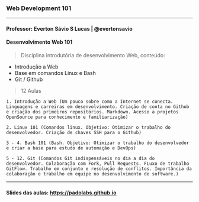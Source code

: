 ### Web Development 101  
---  
#### Professor: Everton Sávio S Lucas | @evertonsavio 

#### Desenvolvimento Web 101
> Disciplina introdutória de desenvolvimento Web, conteúdo:  
   
* Introdução a Web   
* Base em comandos Linux e Bash
* Git / Github

> 12 Aulas
```
1. Introdução a Web (Um pouco sobre como a Internet se conecta. Linguagens e carreiras em desenvolvimento. Criação de conta no Github e criação dos primeiros repositórios. Markdown. Acesso a projetos OpenSource para conhecimento e familiarização)
   
2. Linux 101 (Comandos linux. Objetivo: Otimizar o trabalho do desenvolvedor. Criação de chaves SSH para o Github)
  
3 - 4. Bash 101 (Bash. Objetivo: Otimizar o trabalho do desenvolvedor e criar a base para estudo de automação e DevOps)

5 - 12. Git (Comandos Git indispensáveis no dia a dia do desenvolvedor. Colaboração com Fork, Pull Requests. FLuxo de trabalho GitFlow. Trabalho em conjunto e resolução de conflitos. Importância da colaboração e trabalho em equipe no desenvolvimento de software.)
```

---

#### Slides das aulas: https://padolabs.github.io
